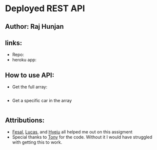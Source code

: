 # Deployed REST API

## Author: Raj Hunjan

## links:
- Repo: 
- heroku app: 

## How to use API:

- Get the full array:
``` 

```

-  Get a specific car in the array
```

```

## Attributions: 
- [Fesal](https://github.com/FesalBadday), [Lucas](https://github.com/lucas-cq), and [Hyeju](https://github.com/Hyeju1996) all helped me out on this assigment
- Special thanks to [Tony](https://github.com/acidtone) for the code. Without it I would have struggled with getting this to work.
